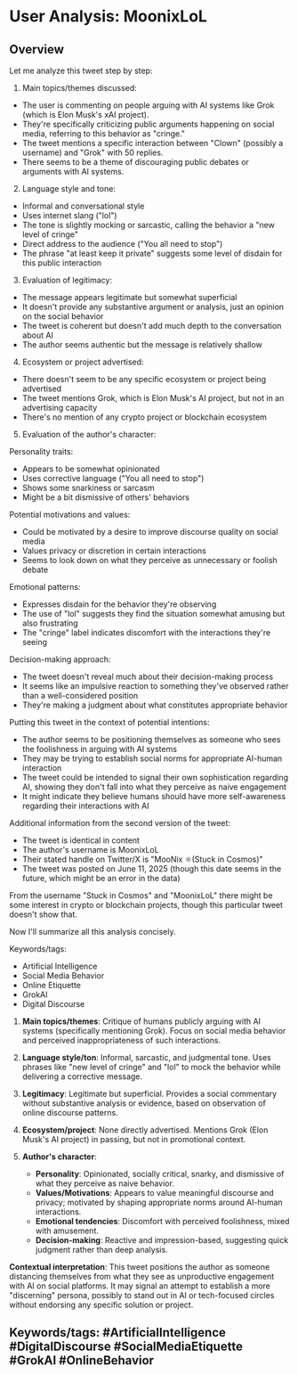 # User Analysis: MoonixLoL

## Overview

<think>
Let me analyze this tweet step by step:

1. Main topics/themes discussed:
- The user is commenting on people arguing with AI systems like Grok (which is Elon Musk's xAI project).
- They're specifically criticizing public arguments happening on social media, referring to this behavior as "cringe."
- The tweet mentions a specific interaction between "Clown" (possibly a username) and "Grok" with 50 replies.
- There seems to be a theme of discouraging public debates or arguments with AI systems.

2. Language style and tone:
- Informal and conversational style
- Uses internet slang ("lol")
- The tone is slightly mocking or sarcastic, calling the behavior a "new level of cringe"
- Direct address to the audience ("You all need to stop")
- The phrase "at least keep it private" suggests some level of disdain for this public interaction

3. Evaluation of legitimacy:
- The message appears legitimate but somewhat superficial
- It doesn't provide any substantive argument or analysis, just an opinion on the social behavior
- The tweet is coherent but doesn't add much depth to the conversation about AI
- The author seems authentic but the message is relatively shallow

4. Ecosystem or project advertised:
- There doesn't seem to be any specific ecosystem or project being advertised
- The tweet mentions Grok, which is Elon Musk's AI project, but not in an advertising capacity
- There's no mention of any crypto project or blockchain ecosystem

5. Evaluation of the author's character:

Personality traits:
- Appears to be somewhat opinionated
- Uses corrective language ("You all need to stop")
- Shows some snarkiness or sarcasm
- Might be a bit dismissive of others' behaviors

Potential motivations and values:
- Could be motivated by a desire to improve discourse quality on social media
- Values privacy or discretion in certain interactions
- Seems to look down on what they perceive as unnecessary or foolish debate

Emotional patterns:
- Expresses disdain for the behavior they're observing
- The use of "lol" suggests they find the situation somewhat amusing but also frustrating
- The "cringe" label indicates discomfort with the interactions they're seeing

Decision-making approach:
- The tweet doesn't reveal much about their decision-making process
- It seems like an impulsive reaction to something they've observed rather than a well-considered position
- They're making a judgment about what constitutes appropriate behavior

Putting this tweet in the context of potential intentions:
- The author seems to be positioning themselves as someone who sees the foolishness in arguing with AI systems
- They may be trying to establish social norms for appropriate AI-human interaction
- The tweet could be intended to signal their own sophistication regarding AI, showing they don't fall into what they perceive as naive engagement
- It might indicate they believe humans should have more self-awareness regarding their interactions with AI

Additional information from the second version of the tweet:
- The tweet is identical in content
- The author's username is MoonixLoL
- Their stated handle on Twitter/X is "MooNix ⚛️(Stuck in Cosmos)"
- The tweet was posted on June 11, 2025 (though this date seems in the future, which might be an error in the data)

From the username "Stuck in Cosmos" and "MoonixLoL" there might be some interest in crypto or blockchain projects, though this particular tweet doesn't show that.

Now I'll summarize all this analysis concisely.

Keywords/tags:
- Artificial Intelligence
- Social Media Behavior
- Online Etiquette
- GrokAI
- Digital Discourse
</think>

1. **Main topics/themes**: Critique of humans publicly arguing with AI systems (specifically mentioning Grok). Focus on social media behavior and perceived inappropriateness of such interactions.

2. **Language style/ton**: Informal, sarcastic, and judgmental tone. Uses phrases like "new level of cringe" and "lol" to mock the behavior while delivering a corrective message.

3. **Legitimacy**: Legitimate but superficial. Provides a social commentary without substantive analysis or evidence, based on observation of online discourse patterns.

4. **Ecosystem/project**: None directly advertised. Mentions Grok (Elon Musk's AI project) in passing, but not in promotional context.

5. **Author's character**:
   - **Personality**: Opinionated, socially critical, snarky, and dismissive of what they perceive as naive behavior.
   - **Values/Motivations**: Appears to value meaningful discourse and privacy; motivated by shaping appropriate norms around AI-human interactions.
   - **Emotional tendencies**: Discomfort with perceived foolishness, mixed with amusement.
   - **Decision-making**: Reactive and impression-based, suggesting quick judgment rather than deep analysis.

**Contextual interpretation**: This tweet positions the author as someone distancing themselves from what they see as unproductive engagement with AI on social platforms. It may signal an attempt to establish a more "discerning" persona, possibly to stand out in AI or tech-focused circles without endorsing any specific solution or project.

**Keywords/tags**: #ArtificialIntelligence #DigitalDiscourse #SocialMediaEtiquette #GrokAI #OnlineBehavior
---
